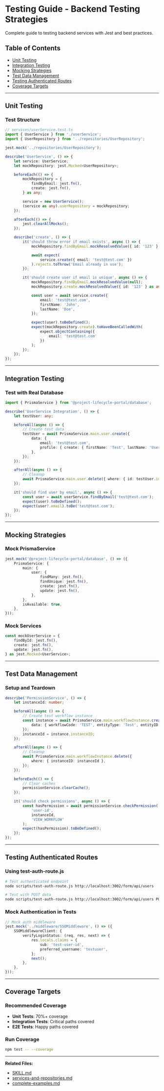 # Testing Guide - Backend Testing Strategies

Complete guide to testing backend services with Jest and best practices.

## Table of Contents

- [Unit Testing](#unit-testing)
- [Integration Testing](#integration-testing)
- [Mocking Strategies](#mocking-strategies)
- [Test Data Management](#test-data-management)
- [Testing Authenticated Routes](#testing-authenticated-routes)
- [Coverage Targets](#coverage-targets)

---

## Unit Testing

### Test Structure

```typescript
// services/userService.test.ts
import { UserService } from './userService';
import { UserRepository } from '../repositories/UserRepository';

jest.mock('../repositories/UserRepository');

describe('UserService', () => {
    let service: UserService;
    let mockRepository: jest.Mocked<UserRepository>;

    beforeEach(() => {
        mockRepository = {
            findByEmail: jest.fn(),
            create: jest.fn(),
        } as any;

        service = new UserService();
        (service as any).userRepository = mockRepository;
    });

    afterEach(() => {
        jest.clearAllMocks();
    });

    describe('create', () => {
        it('should throw error if email exists', async () => {
            mockRepository.findByEmail.mockResolvedValue({ id: '123' } as any);

            await expect(
                service.create({ email: 'test@test.com' })
            ).rejects.toThrow('Email already in use');
        });

        it('should create user if email is unique', async () => {
            mockRepository.findByEmail.mockResolvedValue(null);
            mockRepository.create.mockResolvedValue({ id: '123' } as any);

            const user = await service.create({
                email: 'test@test.com',
                firstName: 'John',
                lastName: 'Doe',
            });

            expect(user).toBeDefined();
            expect(mockRepository.create).toHaveBeenCalledWith(
                expect.objectContaining({
                    email: 'test@test.com'
                })
            );
        });
    });
});
```

---

## Integration Testing

### Test with Real Database

```typescript
import { PrismaService } from '@project-lifecycle-portal/database';

describe('UserService Integration', () => {
    let testUser: any;

    beforeAll(async () => {
        // Create test data
        testUser = await PrismaService.main.user.create({
            data: {
                email: 'test@test.com',
                profile: { create: { firstName: 'Test', lastName: 'User' } },
            },
        });
    });

    afterAll(async () => {
        // Cleanup
        await PrismaService.main.user.delete({ where: { id: testUser.id } });
    });

    it('should find user by email', async () => {
        const user = await userService.findByEmail('test@test.com');
        expect(user).toBeDefined();
        expect(user?.email).toBe('test@test.com');
    });
});
```

---

## Mocking Strategies

### Mock PrismaService

```typescript
jest.mock('@project-lifecycle-portal/database', () => ({
    PrismaService: {
        main: {
            user: {
                findMany: jest.fn(),
                findUnique: jest.fn(),
                create: jest.fn(),
                update: jest.fn(),
            },
        },
        isAvailable: true,
    },
}));
```

### Mock Services

```typescript
const mockUserService = {
    findById: jest.fn(),
    create: jest.fn(),
    update: jest.fn(),
} as jest.Mocked<UserService>;
```

---

## Test Data Management

### Setup and Teardown

```typescript
describe('PermissionService', () => {
    let instanceId: number;

    beforeAll(async () => {
        // Create test workflow instance
        const instance = await PrismaService.main.workflowInstance.create({
            data: { workflowCode: 'TEST', entityType: 'Test', entityID: 1 },
        });
        instanceId = instance.instanceID;
    });

    afterAll(async () => {
        // Cleanup
        await PrismaService.main.workflowInstance.delete({
            where: { instanceID: instanceId },
        });
    });

    beforeEach(() => {
        // Clear caches
        permissionService.clearCache();
    });

    it('should check permissions', async () => {
        const hasPermission = await permissionService.checkPermission(
            'user-id',
            instanceId,
            'VIEW_WORKFLOW'
        );
        expect(hasPermission).toBeDefined();
    });
});
```

---

## Testing Authenticated Routes

### Using test-auth-route.js

```bash
# Test authenticated endpoint
node scripts/test-auth-route.js http://localhost:3002/form/api/users

# Test with POST data
node scripts/test-auth-route.js http://localhost:3002/form/api/users POST '{"email":"test@test.com"}'
```

### Mock Authentication in Tests

```typescript
// Mock auth middleware
jest.mock('../middleware/SSOMiddleware', () => ({
    SSOMiddlewareClient: {
        verifyLoginStatus: (req, res, next) => {
            res.locals.claims = {
                sub: 'test-user-id',
                preferred_username: 'testuser',
            };
            next();
        },
    },
}));
```

---

## Coverage Targets

### Recommended Coverage

- **Unit Tests**: 70%+ coverage
- **Integration Tests**: Critical paths covered
- **E2E Tests**: Happy paths covered

### Run Coverage

```bash
npm test -- --coverage
```

---

**Related Files:**
- [SKILL.md](SKILL.md)
- [services-and-repositories.md](services-and-repositories.md)
- [complete-examples.md](complete-examples.md)
